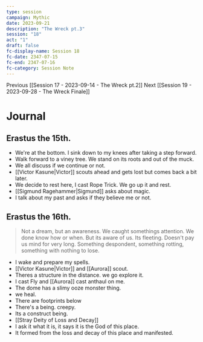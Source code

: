 ```yaml
---
type: session
campaign: Mythic
date: 2023-09-21
description: "The Wreck pt.3"
session: "18"
act: "1"
draft: false
fc-display-name: Session 18
fc-date: 2347-07-15
fc-end: 2347-07-16
fc-category: Session Note
---
```

Previous [[Session 17 - 2023-09-14 - The Wreck pt.2]]
Next [[Session 19 - 2023-09-28 - The Wreck Finale]]

# Journal
## Erastus the 15th.
- We're at the bottom. I sink down to my knees after taking a step forward.
- Walk forward to a viney tree. We stand on its roots and out of the muck.
- We all discuss if we continue or not.
- [[Victor Kasune|Victor]] scouts ahead and gets lost but comes back a bit later.
- We decide to rest here, I cast Rope Trick. We go up it and rest.
- [[Sigmund Ragehammer|Sigmund]] asks about magic. 
- I talk about my past and asks if they believe me or not.

## Erastus the 16th.
>Not a dream, but an awareness. We caught somethings attention. We done know how or when. But its aware of us. Its fleeting. Doesn't pay us mind for very long. Something despondent, something rotting, something with nothing to lose.
- I wake and prepare my spells.
- [[Victor Kasune|Victor]] and [[Aurora]] scout.
- Theres a structure in the distance. we go explore it. 
- I cast Fly and [[Aurora]] cast anthaul on me.
- The dome has a slimy ooze monster thing.
- we heal.
- There are footprints below
- There's a being. creepy.
- Its a construct being.
- [[Stray Deity of Loss and Decay]]
- I ask it what it is, it says it is the God of this place.
- It formed from the loss and decay of this place and manifested.

